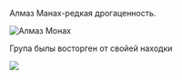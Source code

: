 <!DOCTYPE html>
<html>
<head>
    <meta charset="utf-8">
    <meta name="viewport" content="width=device-width, initial-scale=1">
    <title>Алмаз Манах </title>
</head>
<body>
 <p> Алмаз Манах-редкая дрогаценность.</p>
 <img src="istockphoto-147099719-612x612.jpeg" alt="Алмаз Монах"/>
 <p>Група былы восторген от свойей находки </p>
 <img src="images.jpeg">
 </html>